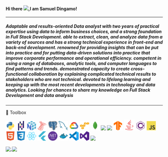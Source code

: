 #### Hi there <img src="https://raw.githubusercontent.com/MartinHeinz/MartinHeinz/master/wave.gif" width="30px">,I am Samuel Dingamo!

---


##### Adaptable and results-oriented Data analyst with two years of practical expertise using data to inform business choices, and a strong foundation in Full Stack Development. able to extract, clean, and analyze data from a variety of sources and has a strong technical experience in front-end and back-end development. renowned for providing insights that can be put into practice and for putting data-driven solutions into practice that improve corporate performance and operational efficiency. competent in using a range of databases, analytic tools, and computer languages to find patterns and trends. demonstrated capacity to create cross-functional collaboration by explaining complicated technical results to stakeholders who are not technical. devoted to lifelong learning and keeping up with the most recent developments in technology and data analytics. Looking for chances to share my knowledge on Full Stack Development and data analysis 


---

🧰 Toolbox


<img src="https://github.com/devicons/devicon/blob/55609aa5bd817ff167afce0d965585c92040787a/icons/python/python-original.svg?plain=1" width=30px> <img src="https://github.com/devicons/devicon/blob/55609aa5bd817ff167afce0d965585c92040787a/icons/pandas/pandas-original.svg?plain=1" width=30px>  <img src="https://github.com/devicons/devicon/blob/55609aa5bd817ff167afce0d965585c92040787a/icons/numpy/numpy-original.svg?plain=1" width=30px>  <img src="https://github.com/devicons/devicon/blob/55609aa5bd817ff167afce0d965585c92040787a/icons/microsoftsqlserver/microsoftsqlserver-plain.svg?plain=1" width=30px>  <img src="https://github.com/devicons/devicon/blob/55609aa5bd817ff167afce0d965585c92040787a/icons/postgresql/postgresql-original.svg?plain=1" width=30px>  <img src="https://github.com/devicons/devicon/blob/55609aa5bd817ff167afce0d965585c92040787a/icons/mysql/mysql-original.svg?plain=1" width=30px> <img src="https://github.com/devicons/devicon/blob/55609aa5bd817ff167afce0d965585c92040787a/icons/googlecloud/googlecloud-original.svg?plain=1" width=30px>  <img src="https://github.com/devicons/devicon/blob/55609aa5bd817ff167afce0d965585c92040787a/icons/amazonwebservices/amazonwebservices-original.svg?plain=1" width=30px>  <img src="https://github.com/devicons/devicon/blob/55609aa5bd817ff167afce0d965585c92040787a/icons/mongodb/mongodb-original.svg?plain=1" width=30px>  <img src="https://github.com/microsoft/PowerBI-Icons/blob/main/PNG/Power-BI.png" width=30px>  <img src="https://img.shields.io/badge/scikit--learn-%23F7931E.svg?style=for-the-badge&logo=scikit-learn&logoColor=white" width=90px>  <img src="https://github.com/devicons/devicon/blob/55609aa5bd817ff167afce0d965585c92040787a/icons/tensorflow/tensorflow-original.svg?plain=1" width=30px> 
<img src="https://github.com/devicons/devicon/blob/55609aa5bd817ff167afce0d965585c92040787a/icons/java/java-plain.svg?plain=1" width=35px>  <img src="https://github.com/devicons/devicon/blob/55609aa5bd817ff167afce0d965585c92040787a/icons/csharp/csharp-line.svg?plain=1" width=30px>  <img src="https://github.com/devicons/devicon/blob/55609aa5bd817ff167afce0d965585c92040787a/icons/javascript/javascript-original.svg?plain=1" width=30px> <img src="https://github.com/devicons/devicon/blob/55609aa5bd817ff167afce0d965585c92040787a/icons/html5/html5-original.svg?plain=1" width=30px>  <img src="https://github.com/devicons/devicon/blob/55609aa5bd817ff167afce0d965585c92040787a/icons/css3/css3-original.svg?plain=1" width=30px>  <img src="https://github.com/devicons/devicon/blob/55609aa5bd817ff167afce0d965585c92040787a/icons/react/react-original.svg?plain=1" width=30px> <img src="https://github.com/devicons/devicon/blob/55609aa5bd817ff167afce0d965585c92040787a/icons/flutter/flutter-plain.svg?plain=1" width=30px>  <img src="https://github.com/devicons/devicon/blob/55609aa5bd817ff167afce0d965585c92040787a/icons/dotnetcore/dotnetcore-original.svg?plain=1" width=30px>
<img src="https://github.com/devicons/devicon/blob/55609aa5bd817ff167afce0d965585c92040787a/icons/docker/docker-original.svg?plain=1" width=30px>  <img src="https://github.com/devicons/devicon/blob/55609aa5bd817ff167afce0d965585c92040787a/icons/vscode/vscode-original.svg?plain=1" width=30px>  <img src="https://github.com/devicons/devicon/blob/55609aa5bd817ff167afce0d965585c92040787a/icons/visualstudio/visualstudio-plain.svg?plain=1" width=30px>  <img src="https://img.shields.io/badge/jupyter-%23FA0F00.svg?style=for-the-badge&logo=jupyter&logoColor=white" width=100px>


<a href="https://github.com/sam47-asfaw/sam47-asfaw">
  <img height=200 align="center" src="https://github-readme-stats.vercel.app/api?username=sam47-asfaw" />
</a>
<a href="https://github.com/sam47-asfaw/sam47-asfaw">
  <img height=200 align="center" src="https://github-readme-stats.vercel.app/api/top-langs?username=sam47-asfaw&layout=compact&langs_count=8&card_width=320" />
</a>




<!--
**sam47-asfaw/sam47-asfaw** is a ✨ _special_ ✨ repository because its `README.md` (this file) appears on your GitHub profile.

Here are some ideas to get you started:

- 🔭 I’m currently working on ...
- 🌱 I’m currently learning ...
- 👯 I’m looking to collaborate on ...
- 🤔 I’m looking for help with ...
- 💬 Ask me about ...
- 📫 How to reach me: ...
- 😄 Pronouns: ...
- ⚡ Fun fact: ...
-->
